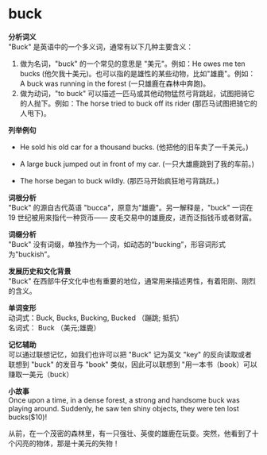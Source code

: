 # buck

**分析词义**  
"Buck" 是英语中的一个多义词，通常有以下几种主要含义：

  

1.  做为名词，"buck" 的一个常见的意思是 "美元"。例如：He owes me ten bucks (他欠我十美元)。也可以指的是雄性的某些动物，比如"雄鹿"。例如：A buck was running in the forest (一只雄鹿在森林中奔跑)。
2.  做为动词，"to buck" 可以描述一匹马或其他动物猛然弓背跳起，试图把骑它的人抛下。例如：The horse tried to buck off its rider (那匹马试图把骑它的人甩下)。

  

**列举例句**

  

*   He sold his old car for a thousand bucks. (他把他的旧车卖了一千美元。)
    
      
    
*   A large buck jumped out in front of my car. (一只大雄鹿跳到了我的车前。)
    
      
    
*   The horse began to buck wildly. (那匹马开始疯狂地弓背跳跃。)
    
      
    

  

**词根分析**  
"Buck" 的源自古代英语 "bucca"，原意为"雄鹿"。另一解释是，"buck" 一词在 19 世纪被用来指代一种货币—— 皮毛交易中的雄鹿皮，进而泛指钱币或者财富。

  

**词缀分析**  
"Buck" 没有词缀，单独作为一个词，如动态的“bucking”，形容词形式为"buckish”。

  

**发展历史和文化背景**  
"Buck" 在西部牛仔文化中也有重要的地位，通常用来描述男性，有着阳刚、刚烈的含义。

  

**单词变形**  
动词式：Buck, Bucks, Bucking, Bucked （蹦跳; 抵抗）  
名词式： Buck （美元;雄鹿）

  

**记忆辅助**  
可以通过联想记忆，如我们也许可以把 "Buck" 记为英文 "key" 的反向读取或者联想到 "buck" 的发音与 "book" 类似，因此可以联想到 "用一本书（book）可以赚取一美元（buck）

  

**小故事**  
Once upon a time, in a dense forest, a strong and handsome buck was playing around. Suddenly, he saw ten shiny objects, they were ten lost bucks($10)!

  

从前，在一个茂密的森林里，有一只强壮、英俊的雄鹿在玩耍。突然，他看到了十个闪亮的物体，那是十美元的失物！
